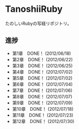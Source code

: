 TanoshiiRuby
============
たのしいRubyの写経リポジトリ。

進捗
-----------
 * 第1章　DONE！ (2012/06/18)
 * 第2章　DONE！ (2012/06/22)
 * 第3章　DONE！ (2012/06/25)
 * 第4章　DONE！ (2012/07/02)
 * 第5章　DONE！ (2012/07/02)
 * 第6章　DONE！ (2012/07/04)
 * 第7章　DONE！ (2012/07/06)
 * 第8章　DONE！ (2012/07/07)
 * 第9章　DONE！ (2012/07/09)
 * 第10章　DONE！ (2012/07/18)
 * 第11章　DONE！ (2012/07/23)
 * 第12章　DONE！ (2012/07/30)
